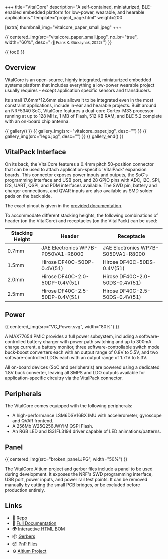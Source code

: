+++
title="VitalCore"
description="A self-contained, miniaturized, BLE-enabled embedded platform for low-power, wearable, and hearable applications."
template="project_page.html"
weight=200

[extra]
thumbnail_img="vitalcore_paper_small.jpeg"
+++
    
{{ centered_img(src="vitalcore_paper_small.jpeg", no_br="true", width="60%", desc="<small> (📸 Frank K. Gürkaynak, 2022) </small>") }}

{{ toc() }}

## Overview

VitalCore is an open-source, highly integrated, miniaturized embedded systems platform that includes everything
a low-power wearable project usually requires - except application specific sensors
and transducers. 

Its small 17.6mm*12.6mm size allows it to be integrated even in the most constraint
applications, include in-ear and hearable projects. Built around an NRF5340 SoC, VitalCore features
a dual-core Cortex-M33 processor running at up to 128 MHz, 1 MB of Flash, 512 KB RAM, and BLE 5.2
complete with an on-board chip antenna.

{{ gallery() }}
    {{ gallery_img(src="vitalcore_paper.jpg", desc="") }}
    {{ gallery_img(src="lego.jpg", desc="") }}
{{ gallery_end() }}

<!-- FIXME Link to other projects that use it: VitalPod, In-Ear Voice, RadarBud -->

## VitalPack Interface

On its back, the VitalCore features a 0.4mm pitch 50-position connector that can be used to attach
application-specific 'VitalPack' expansion boards. This connector exposes power inputs and outputs,
the SoC's programming interface and USB port, and 28 GPIO pins with ADC, I2C, SPI, I2S, UART, QSPI, and PDM
interfaces available. The SWD pin, battery and charger connections, and QVAR inputs are also available as SMD solder
pads on the back side.

The exact pinout is given in the [provided documentation](https://github.com/ETH-PBL/VitalCore/blob/main/hardware/VC_NRF5340/Documentation/Complete_1.3/VC_NRF5340_FULL_DOC.PDF).

To accommodate different stacking heights, the following combinations of header (on the VitalCore) and receptacles (on
the VitalPack) can be used:

| **Stacking Height** | **Header**                           | **Receptacle**                       |
| ----------------- | ---------------------------------- | ---------------------------------- |
| 0.7mm             | JAE Electronics WP7B-P050VA1-R8000 | JAE Electronics WP7B-S050VA1-R8000 |
| 1.5mm             | Hirose DF40C-50DP-0.4V(51)         | Hirose DF40C-50DS-0.4V(51)         |
| 2.0mm             | Hirose DF40C-2.0-50DP-0.4V(51)     | Hirose DF40C-2.0-50DS-0.4V(51)     |
| 2.5mm             | Hirose DF40C-2.5-50DP-0.4V(51)     | Hirose DF40C-2.5-50DS-0.4V(51)     |

## Power

{{ centered_img(src="VC_Power.svg", width="80%") }}

A MAX77654 PMIC provides a full power subsystem, including a software-controlled battery charger with power path
switching and up to 300mA charge current, a battery monitor, three software-controllable switch mode buck-boost converters each
with an output range of 0.8V to 5.5V, and two software-controlled LDOs each with an output range of 1.71V to 5.3V. 

All on-board devices (SoC and peripherals) are powered using a dedicated 1.8V buck converter, leaving all SMPS and LDO
outputs available for application-specific circuitry via the VitalPack connector.


## Peripherals

The VitalCore comes equipped with the following peripherals:

 - A high-performance LSM6DSV16BX IMU with accelerometer, gyroscope and QVAR frontend.
 - A 256Mb W25Q256JWYIM QSPI Flash.
 - An RGB LED and IS31FL3194 driver capable of LED animations/patterns.

## Panel

{{ centered_img(src="broken_panel.JPG", width="50%") }}

The VitalCore Altium project and gerber files include a panel to be used during development.
It exposes the NRF's SWD programming interface, USB port, power inputs, and power rail test points. It
can be removed manually by cutting the small PCB bridges, or be excluded before production entirely.

## Links

- 📁 [Repo](https://github.com/ETH-PBL/VitalCore)
- 📄 [Full Documentation](https://github.com/ETH-PBL/VitalCore/blob/main/hardware/VC_NRF5340/Documentation/Complete_1.3/VC_NRF5340_FULL_DOC.PDF)
- 🌍 [Interactive HTML BOM](./VC_NRF5340-Complete.html)
- 📦 [Gerbers](https://github.com/ETH-PBL/VitalCore/blob/main/hardware/VC_NRF5340/Documentation/Complete_1.3/Manufacturing)
- 📦 [PnP Files](https://github.com/ETH-PBL/VitalCore/blob/main/hardware/VC_NRF5340/Documentation/Complete_1.3/PickAndPlace)
- ⚙️  [Altium Project](https://github.com/ETH-PBL/VitalCore/blob/main/hardware/VC_NRF5340/)
